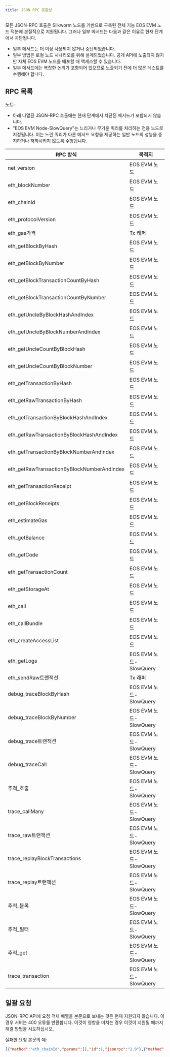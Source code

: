 ```yaml
---
title: JSON RPC 호환성
---
```


모든 JSON-RPC 호출은 Silkworm 노드를 기반으로 구축된 전체 기능 EOS EVM 노드 덕분에 본질적으로 지원됩니다. 그러나 일부 메서드는 다음과 같은 이유로 현재 단계에서 차단됩니다.

* 일부 메서드는 더 이상 사용되지 않거나 중단되었습니다.
* 일부 방법은 로컬 노드 시나리오를 위해 설계되었습니다. 공개 API에 노출되지 않지만 자체 EOS EVM 노드를 배포할 때 액세스할 수 있습니다.
* 일부 메서드에는 복잡한 논리가 포함되어 있으므로 노출되기 전에 더 많은 테스트를 수행해야 합니다.

## RPC 목록

노트:
* 아래 나열된 JSON-RPC 호출에는 현재 단계에서 차단된 메서드가 포함되지 않습니다.
* "EOS EVM Node-SlowQuery"는 느리거나 무거운 쿼리를 처리하는 전용 노드로 지정됩니다. 이는 느린 쿼리가 다른 메서드 요청을 제공하는 일반 노드의 성능을 중지하거나 저하시키지 않도록 수행됩니다.

| RPC 방식 | 목적지 |
| ------------------------------------------- | ------------ |
| net\_version | EOS EVM 노드 |
| eth\_blockNumber | EOS EVM 노드 |
| eth\_chainId | EOS EVM 노드 |
| eth\_protocolVersion | EOS EVM 노드 |
| eth\_gas가격 | Tx 래퍼 |
| eth\_getBlockByHash | EOS EVM 노드 |
| eth\_getBlockByNumber | EOS EVM 노드 |
| eth\_getBlockTransactionCountByHash | EOS EVM 노드 |
| eth\_getBlockTransactionCountByNumber | EOS EVM 노드 |
| eth\_getUncleByBlockHashAndIndex | EOS EVM 노드 |
| eth\_getUncleByBlockNumberAndIndex | EOS EVM 노드 |
| eth\_getUncleCountByBlockHash | EOS EVM 노드 |
| eth\_getUncleCountByBlockNumber | EOS EVM 노드 |
| eth\_getTransactionByHash | EOS EVM 노드 |
| eth\_getRawTransactionByHash | EOS EVM 노드 |
| eth\_getTransactionByBlockHashAndIndex | EOS EVM 노드 |
| eth\_getRawTransactionByBlockHashAndIndex | EOS EVM 노드 |
| eth\_getTransactionByBlockNumberAndIndex | EOS EVM 노드 |
| eth\_getRawTransactionByBlockNumberAndIndex | EOS EVM 노드 |
| eth\_getTransactionReceipt | EOS EVM 노드 |
| eth\_getBlockReceipts | EOS EVM 노드 |
| eth\_estimateGas | EOS EVM 노드 |
| eth\_getBalance | EOS EVM 노드 |
| eth\_getCode | EOS EVM 노드 |
| eth\_getTransactionCount | EOS EVM 노드 |
| eth\_getStorageAt | EOS EVM 노드 |
| eth\_call | EOS EVM 노드 |
| eth\_callBundle | EOS EVM 노드 |
| eth\_createAccessList | EOS EVM 노드 |
| eth\_getLogs | EOS EVM 노드-SlowQuery |
| eth\_sendRaw트랜잭션 | Tx 래퍼 |
| debug\_traceBlockByHash | EOS EVM 노드-SlowQuery |
| debug\_traceBlockByNumber | EOS EVM 노드-SlowQuery |
| debug\_trace트랜잭션 | EOS EVM 노드-SlowQuery |
| debug\_traceCall | EOS EVM 노드-SlowQuery |
| 추적\_호출 | EOS EVM 노드-SlowQuery |
| trace\_callMany | EOS EVM 노드-SlowQuery |
| trace\_raw트랜잭션 | EOS EVM 노드-SlowQuery |
| trace\_replayBlockTransactions | EOS EVM 노드-SlowQuery |
| trace\_replay트랜잭션 | EOS EVM 노드-SlowQuery |
| 추적\_블록 | EOS EVM 노드-SlowQuery |
| 추적\_필터 | EOS EVM 노드-SlowQuery |
| 추적\_get | EOS EVM 노드-SlowQuery |
| trace\_transaction | EOS EVM 노드-SlowQuery |

## 일괄 요청

JSON-RPC API에 요청 객체 배열을 본문으로 보내는 것은 현재 지원되지 않습니다. 이 경우 서버는 400 오류를 반환합니다. 이것이 영향을 미치는 경우 이것이 지원될 때까지 해결 방법을 시도하십시오.

실패한 요청 본문의 예:
```json
[{"method":"eth_chainId","params":[],"id":1,"jsonrpc":"2.0"},{"method":"eth_blockNumber","params":[],"id":2,"jsonrpc":"2.0"}]
```
